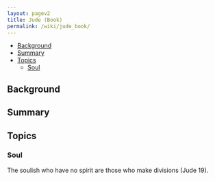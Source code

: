 ```yaml
---
layout: pagev2
title: Jude (Book)
permalink: /wiki/jude_book/
---
```

- [Background](#background)
- [Summary](#summary)
- [Topics](#topics)
  - [Soul](#soul)

## Background

## Summary

## Topics

### Soul

The soulish who have no spirit are those who make divisions (Jude 19).